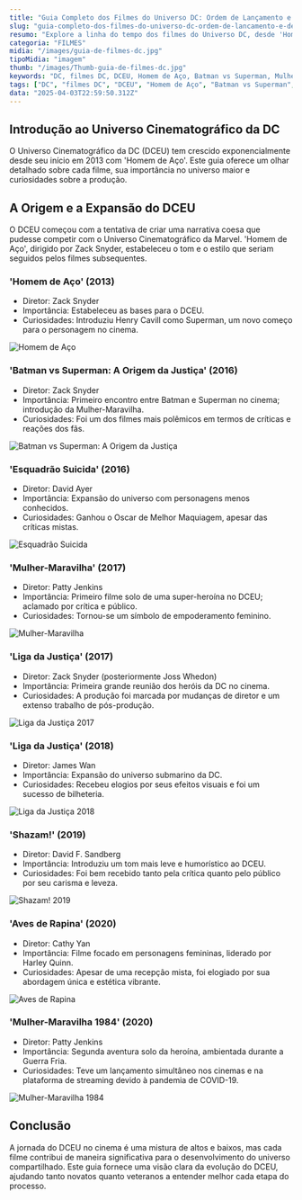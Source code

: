 ```yaml
---
title: "Guia Completo dos Filmes do Universo DC: Ordem de Lançamento e Detalhes"
slug: "guia-completo-dos-filmes-do-universo-dc-ordem-de-lancamento-e-detalhes"
resumo: "Explore a linha do tempo dos filmes do Universo DC, desde 'Homem de Aço' até os mais recentes lançamentos. Este guia detalha todos os filmes em ordem cronológica de lançamento, oferecendo um panorama para novos fãs e aficionados de longa data."
categoria: "FILMES"
midia: "/images/guia-de-filmes-dc.jpg"
tipoMidia: "imagem"
thumb: "/images/Thumb-guia-de-filmes-dc.jpg"
keywords: "DC, filmes DC, DCEU, Homem de Aço, Batman vs Superman, Mulher-Maravilha, Liga da Justiça, ordem de lançamento"
tags: ["DC", "filmes DC", "DCEU", "Homem de Aço", "Batman vs Superman", "Mulher-Maravilha", "Liga da Justiça", "ordem de lançamento"]
data: "2025-04-03T22:59:50.312Z"
---
```


## Introdução ao Universo Cinematográfico da DC
O Universo Cinematográfico da DC (DCEU) tem crescido exponencialmente desde seu início em 2013 com 'Homem de Aço'. Este guia oferece um olhar detalhado sobre cada filme, sua importância no universo maior e curiosidades sobre a produção.

## A Origem e a Expansão do DCEU
O DCEU começou com a tentativa de criar uma narrativa coesa que pudesse competir com o Universo Cinematográfico da Marvel. 'Homem de Aço', dirigido por Zack Snyder, estabeleceu o tom e o estilo que seriam seguidos pelos filmes subsequentes.

### 'Homem de Aço' (2013)
- Diretor: Zack Snyder
- Importância: Estabeleceu as bases para o DCEU.
- Curiosidades: Introduziu Henry Cavill como Superman, um novo começo para o personagem no cinema.

![Homem de Aço](/images/Homem-de-Aco.jpg)

### 'Batman vs Superman: A Origem da Justiça' (2016)
- Diretor: Zack Snyder
- Importância: Primeiro encontro entre Batman e Superman no cinema; introdução da Mulher-Maravilha.
- Curiosidades: Foi um dos filmes mais polêmicos em termos de críticas e reações dos fãs.

![Batman vs Superman: A Origem da Justiça](/images/BatmanvsSuperman-AOrigemdaJustica.jpg)

### 'Esquadrão Suicida' (2016)
- Diretor: David Ayer
- Importância: Expansão do universo com personagens menos conhecidos.
- Curiosidades: Ganhou o Oscar de Melhor Maquiagem, apesar das críticas mistas.

![Esquadrão Suicida](/images/Suicide-Squad.jpg)

### 'Mulher-Maravilha' (2017)
- Diretor: Patty Jenkins
- Importância: Primeiro filme solo de uma super-heroína no DCEU; aclamado por crítica e público.
- Curiosidades: Tornou-se um símbolo de empoderamento feminino.

![Mulher-Maravilha](/images/MULHER-CAPA.jpeg)

### 'Liga da Justiça' (2017)
- Diretor: Zack Snyder (posteriormente Joss Whedon)
- Importância: Primeira grande reunião dos heróis da DC no cinema.
- Curiosidades: A produção foi marcada por mudanças de diretor e um extenso trabalho de pós-produção.

![Liga da Justiça 2017](/images/Liga-da-Justica-2017.jpg)

### 'Liga da Justiça' (2018)
- Diretor: James Wan
- Importância: Expansão do universo submarino da DC.
- Curiosidades: Recebeu elogios por seus efeitos visuais e foi um sucesso de bilheteria.

![Liga da Justiça 2018](/images/snyder-cut-liga.jpg)

### 'Shazam!' (2019)
- Diretor: David F. Sandberg
- Importância: Introduziu um tom mais leve e humorístico ao DCEU.
- Curiosidades: Foi bem recebido tanto pela crítica quanto pelo público por seu carisma e leveza.

![Shazam! 2019](/images/shazam-capa.jpg)

### 'Aves de Rapina' (2020)
- Diretor: Cathy Yan
- Importância: Filme focado em personagens femininas, liderado por Harley Quinn.
- Curiosidades: Apesar de uma recepção mista, foi elogiado por sua abordagem única e estética vibrante.

![Aves de Rapina](/images/birds-of-prey.jpg)

### 'Mulher-Maravilha 1984' (2020)
- Diretor: Patty Jenkins
- Importância: Segunda aventura solo da heroína, ambientada durante a Guerra Fria.
- Curiosidades: Teve um lançamento simultâneo nos cinemas e na plataforma de streaming devido à pandemia de COVID-19.

![Mulher-Maravilha 1984](/images/mulher_maravilha_1984.jpg)

## Conclusão
A jornada do DCEU no cinema é uma mistura de altos e baixos, mas cada filme contribui de maneira significativa para o desenvolvimento do universo compartilhado. Este guia fornece uma visão clara da evolução do DCEU, ajudando tanto novatos quanto veteranos a entender melhor cada etapa do processo.